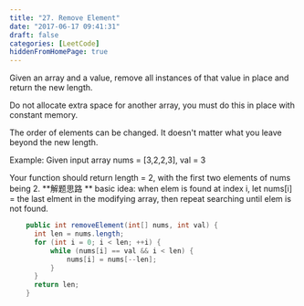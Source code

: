 ```yaml
---
title: "27. Remove Element"
date: "2017-06-17 09:41:31"
draft: false
categories: [LeetCode]
hiddenFromHomePage: true
---
```

Given an array and a value, remove all instances of that value in place and return the new length.

Do not allocate extra space for another array, you must do this in place with constant memory.

The order of elements can be changed. It doesn't matter what you leave beyond the new length.

Example:
Given input array nums = [3,2,2,3], val = 3

Your function should return length = 2, with the first two elements of nums being 2.
**解题思路 **
basic idea:  when elem is found at index i, let nums[i] = the last elment in the modifying array, then repeat searching until elem is not found.  
  
```java
    public int removeElement(int[] nums, int val) {
      int len = nums.length;
      for (int i = 0; i < len; ++i) {
          while (nums[i] == val && i < len) {
              nums[i] = nums[--len];
          }
      }
      return len;
    }
```
